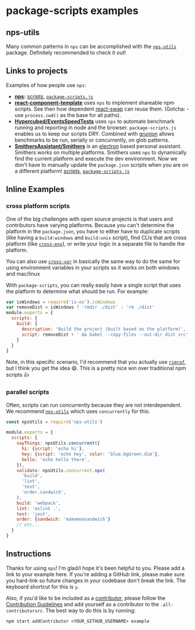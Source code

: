 # package-scripts examples

## nps-utils

Many common patterns in `nps` can be accomplished with the
[`nps-utils`](https://github.com/kentcdodds/nps-utils) package. Definitely
recommended to check it out!

## Links to projects

Examples of how people use `nps`:

- **[nps](https://github.com/sezna/nps):** [scripts](https://github.com/sezna/nps/blob/master/package.json), [`package-scripts.js`](https://github.com/sezna/nps/blob/master/package-scripts.js)
- **[react-component-template](https://github.com/nkbt/react-component-template)** uses `nps` to implement shareable npm
scripts. See then how dependent [react-swap](https://github.com/nkbt/react-swap) can reuse them. (Gotcha: - use
`process.cwd()` as the base for all paths).
- **[Hypercubed/EventsSpeedTests](https://github.com/Hypercubed/EventsSpeedTests)** uses `nps` to automate benchmark
running and reporting in node and the browser. `package-scripts.js` enables us to keep our scripts DRY. Combined with
[grunion](https://github.com/Hypercubed/grunion) allows benchmarks to be run, serially or concurrently, on glob
patterns.
- **[SmithersAssistant/Smithers](https://github.com/SmithersAssistant/smithers)** is an
[electron](https://electron.atom.io) based personal assistant. Smithers works on multiple platforms. Smithers uses `nps`
to dynamically find the current platform and execute the dev environment. Now we don't have to manually update the
`package.json` scripts when you are on a different platform!
[scripts](https://github.com/SmithersAssistant/smithers/blob/0732fed616d64ff4696110574e51c300cd409d4c/package.json#L67-L70),
[`package-scripts.js`](https://github.com/SmithersAssistant/smithers/blob/0732fed616d64ff4696110574e51c300cd409d4c/package-scripts.js)

## Inline Examples

### cross platform scripts

One of the big challenges with open source projects is that users and contributors have varying platforms. Because you
can't determine the platform in the `package.json`, you have to either have to duplicate scripts (like having a
`build:windows` and `build:unix` script), find CLIs that are cross platform (like
[`cross-env`](http://npm.im/cross-env)), or write your logic in a separate file to handle the platform.

You can also use [`cross-var`](http://npm.im/cross-var) in basically the same way to do the same for using environment
variables in your scripts so it works on both windows and mac/linux

With `package-scripts`, you can really easily have a single script that uses the platform to determine what should be
run. For example:

```javascript
var isWindows = require('is-os').isWindows
var removeDist = isWindows ? 'rmdir ./dist' : 'rm ./dist'
module.exports = {
  scripts: {
    build: {
      description: 'Build the project (built based on the platform)',
      script: removeDist + ' && babel --copy-files --out-dir dist src'
    }
  }
}
```

Note, in this specific scenario, I'd recommend that you actually use [`rimraf`](http://npm.im/rimraf), but I think you
get the idea 😄. This is a pretty nice win over traditional npm scripts 👍

### parallel scripts

Often, scripts can run concurrently because they are not interdependent. We recommend
[`nps-utils`](http://npm.im/nps-utils) which uses `concurrently` for this:

```javascript
const npsUtils = require('nps-utils')

module.exports = {
  scripts: {
    sayThings: npsUtils.concurrent({
      hi: {script: 'echo hi'},
      hey: {script: 'echo hey', color: 'blue.bgGreen.dim'},
      hello: 'echo hello there',
    }),
    validate: npsUtils.concurrent.nps(
      'build',
      'lint',
      'test',
      'order.sandwich',
    ),
    build: 'webpack',
    lint: 'eslint .',
    test: 'jest',
    order: {sandwich: 'makemeasandwich'}
    // etc...
  }
}
```

## Instructions

Thanks for using `nps`! I'm glad/I hope it's been helpful to you. Please add a link to your example here. If you're
adding a GitHub link, please make sure you hard-link so future changes in your codebase don't break the link. The
keyboard shortcut for this is `y`.

Also, if you'd like to be included as a [contributor](https://github.com/sezna/nps#contributors), please follow the
[Contribution Guidelines](https://github.com/sezna/nps/blob/master/CONTRIBUTING.md) and add yourself as a
contributor to the `.all-contributorsrc`. The best way to do this is by running:

```console
npm start addContributor <YOUR_GITHUB_USERNAME> example
```
